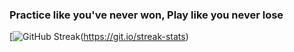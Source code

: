 <div style="margin: auto">
  <h3 aligh="left">Practice like you've never won, Play like you never lose</h3>

  [![GitHub Streak](http://github-readme-streak-stats.herokuapp.com?user=KermitTheFr0g&theme=dark&hide_border=true&date_format=M%20j%5B%2C%20Y%5D)(https://git.io/streak-stats)
</div>


